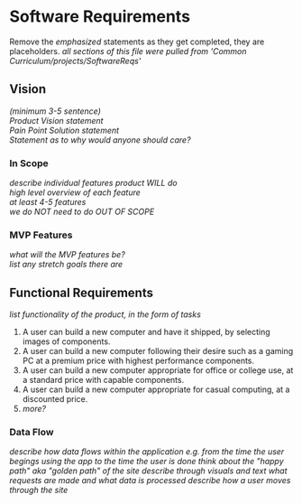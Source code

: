 # Software Requirements

Remove the _emphasized_ statements as they get completed, they are placeholders.
_all sections of this file were pulled from 'Common Curriculum/projects/SoftwareReqs'_  

## Vision

_(minimum 3-5 sentence)_  
_Product Vision statement_  
_Pain Point Solution statement_  
_Statement as to why would anyone should care?_  

### In Scope

_describe individual features product WILL do_  
_high level overview of each feature_  
_at least 4-5 features_  
_we do NOT need to do OUT OF SCOPE_  

### MVP Features

_what will the MVP features be?_  
_list any stretch goals there are_  

## Functional Requirements

_list functionality of the product, in the form of tasks_  

1. A user can build a new computer and have it shipped, by selecting images of components.
2. A user can build a new computer following their desire such as a gaming PC at a premium price with highest performance components.
3. A user can build a new computer appropriate for office or college use, at a standard price with capable components.
4. A user can build a new computer appropriate for casual computing, at a discounted price.
5. _more?_

### Data Flow

_describe how data flows within the application e.g. from the time the user begings using the app to the time the user is done_
_think about the "happy path" aka "golden path" of the site_
_describe through visuals and text what requests are made and what data is processed_
_describe how a user moves through the site_
